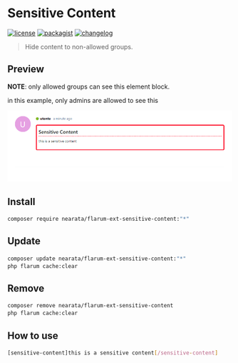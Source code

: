 # Sensitive Content

[![license](https://img.shields.io/github/license/nearata/flarum-ext-sensitive-content?style=flat)](https://github.com/Nearata/flarum-ext-sensitive-content/blob/main/UNLICENSE)
[![packagist](https://img.shields.io/packagist/v/nearata/flarum-ext-sensitive-content?style=flat)](https://packagist.org/packages/nearata/flarum-ext-sensitive-content)
[![changelog](https://img.shields.io/github/release-date/nearata/flarum-ext-sensitive-content?label=last%20release%20date)](https://github.com/Nearata/flarum-ext-sensitive-content/blob/main/CHANGELOG.md)

> Hide content to non-allowed groups.

## Preview

**NOTE**: only allowed groups can see this element block.

in this example, only admins are allowed to see this

![preview](screenshot.png)

## Install

```sh
composer require nearata/flarum-ext-sensitive-content:"*"
```

## Update

```sh
composer update nearata/flarum-ext-sensitive-content:"*"
php flarum cache:clear
```

## Remove

```sh
composer remove nearata/flarum-ext-sensitive-content
php flarum cache:clear
```

## How to use

```bash
[sensitive-content]this is a sensitive content[/sensitive-content]
```
